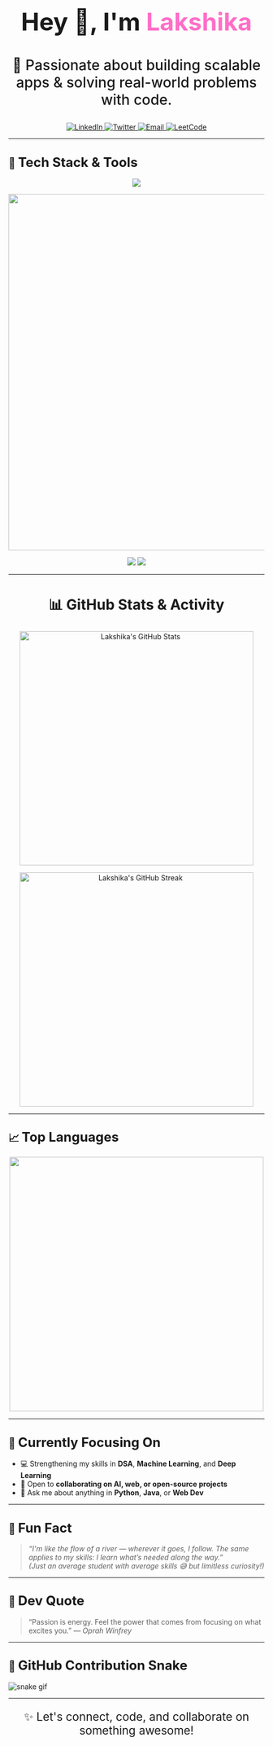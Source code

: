 <h1 align="center" style="font-size: 3rem; font-weight: bold;">Hey 👋, I'm <span style="color:#ff6ec7;">Lakshika</span></h1>
<h3 align="center" style="font-size: 1.75rem; font-weight: 500;">🚀 Passionate about building scalable apps & solving real-world problems with code.</h3>

<p align="center" style="margin-top: 20px;">
  <a href="https://www.linkedin.com/in/lakshika-sabharwal-a7b76429b/" target="_blank">
    <img alt="LinkedIn" src="https://img.shields.io/badge/LinkedIn-0077B5?logo=linkedin&logoColor=white&style=for-the-badge" />
  </a>
  <a href="https://x.com/lakkusabhar04" target="_blank">
    <img alt="Twitter" src="https://img.shields.io/badge/Twitter-1DA1F2?logo=twitter&logoColor=white&style=for-the-badge" />
  </a>
  <a href="mailto:Lakshika2512@gmail.com">
    <img alt="Email" src="https://img.shields.io/badge/Gmail-D14836?logo=gmail&logoColor=white&style=for-the-badge" />
  </a>
  <a href="https://leetcode.com/u/lakkuu04/" target="_blank">
    <img alt="LeetCode" src="https://img.shields.io/badge/LeetCode-FFA116?logo=leetcode&logoColor=white&style=for-the-badge" />
  </a>
</p>

---

## 🚀 <span style="font-size: 1.6rem;">Tech Stack & Tools</span>

<p align="center">
  <img src="https://readme-typing-svg.herokuapp.com?font=Fira+Code&size=26&pause=1000&color=FF61D4&center=true&vCenter=true&width=600&lines=💻+Languages+%2F+Frameworks+I+Use " />
</p>

<p align="center">
  <img src="https://skillicons.dev/icons?i=python,java,html,css,js,react,mysql,git,github,vscode&theme=dark&perline=6" width="700" />
</p>

<p align="center">
  <img src="https://img.shields.io/badge/Machine%20Learning-43B02A?style=for-the-badge&logo=python&logoColor=white" />
  <img src="https://img.shields.io/badge/Artificial%20Intelligence-FF61D4?style=for-the-badge&logo=openai&logoColor=white" />
</p>

---

<h2 align="center" style="font-size: 1.75rem;">📊 GitHub Stats & Activity</h2>

<div align="center">
  <img src="https://github-readme-stats.vercel.app/api?username=lakkuu04&show_icons=true&theme=react&hide=stars&custom_title=Lakshika's%20GitHub%20Stats" 
       alt="Lakshika's GitHub Stats"
       width="460" />

  <img src="https://github-readme-streak-stats.herokuapp.com?user=lakkuu04&theme=react&date_format=M%20j%5B%2C%20Y%5D" 
       alt="Lakshika's GitHub Streak"
       width="460" />
</div>

---

## 📈 <span style="font-size: 1.6rem;">Top Languages</span>

<p align="center">
  <img src="https://github-readme-stats.vercel.app/api/top-langs/?username=lakkuu04&layout=compact&theme=radical&langs_count=6" width="500" />
</p>

---

## 🎯 <span style="font-size: 1.6rem;">Currently Focusing On</span>

- 💻 Strengthening my skills in **DSA**, **Machine Learning**, and **Deep Learning**
- 🤝 Open to **collaborating on AI, web, or open-source projects**
- 💬 Ask me about anything in **Python**, **Java**, or **Web Dev**

---

## 💫 <span style="font-size: 1.6rem;">Fun Fact</span>

> _“I'm like the flow of a river — wherever it goes, I follow. The same applies to my skills: I learn what’s needed along the way.”_  
> _(Just an average student with average skills 😅 but limitless curiosity!)_

---

## 💬 <span style="font-size: 1.6rem;">Dev Quote</span>

> “Passion is energy. Feel the power that comes from focusing on what excites you.” — *Oprah Winfrey*

---

## 🐍 <span style="font-size: 1.6rem;">GitHub Contribution Snake</span>

![snake gif](https://github.com/lakkuu04/snk/raw/output/github-contribution-grid-snake.svg)

---

<p align="center" style="font-size: 1.4rem;">✨ Let's connect, code, and collaborate on something awesome!</p>
